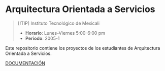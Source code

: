 # Arquitectura Orientada a Servicios

> [!TIP] Instituto Tecnológico de Mexicali
> - **Horario**: Lunes-Viernes 5:00-6:00 pm
> - **Periodo**: 2005-1

Este repositorio contiene los proyectos de los estudiantes de Arquitectura Orientada a Servicios.

[DOCUMENTACIÓN](misaelnieto.github.io/itm_2025_soa_u3/)
